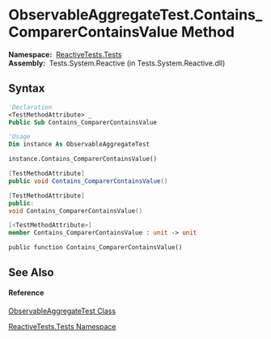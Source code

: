 # ObservableAggregateTest.Contains\_ComparerContainsValue Method

**Namespace:**  [ReactiveTests.Tests](ReactiveTests.Tests\ReactiveTests.Tests.md)  
**Assembly:**  Tests.System.Reactive (in Tests.System.Reactive.dll)

## Syntax

```vb
'Declaration
<TestMethodAttribute> _
Public Sub Contains_ComparerContainsValue
```

```vb
'Usage
Dim instance As ObservableAggregateTest

instance.Contains_ComparerContainsValue()
```

```csharp
[TestMethodAttribute]
public void Contains_ComparerContainsValue()
```

```c++
[TestMethodAttribute]
public:
void Contains_ComparerContainsValue()
```

```fsharp
[<TestMethodAttribute>]
member Contains_ComparerContainsValue : unit -> unit 
```

```jscript
public function Contains_ComparerContainsValue()
```

## See Also

#### Reference

[ObservableAggregateTest Class](ObservableAggregateTest\ObservableAggregateTest.md)

[ReactiveTests.Tests Namespace](ReactiveTests.Tests\ReactiveTests.Tests.md)




